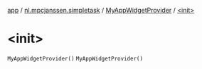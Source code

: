 [app](../../index.md) / [nl.mpcjanssen.simpletask](../index.md) / [MyAppWidgetProvider](index.md) / [&lt;init&gt;](.)

# &lt;init&gt;

`MyAppWidgetProvider()`
`MyAppWidgetProvider()`